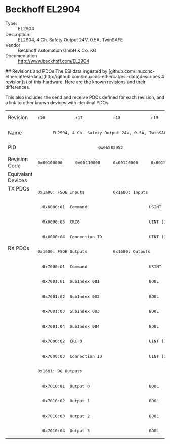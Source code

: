 #  Beckhoff EL2904

<dl>
  <dt>Type:</dt><dd>EL2904</dd>
  <dt>Description:</dt><dd>EL2904, 4 Ch. Safety Output 24V, 0.5A, TwinSAFE</dd>
  <dt>Vendor</dt><dd>Beckhoff Automation GmbH & Co. KG</dd>
  <dt>Documentation</dt><dd><a href="http://www.beckhoff.com/EL2904">http://www.beckhoff.com/EL2904</a></dd>
</dl>
## Revisions and PDOs
The ESI data ingested by [github.com/linuxcnc-ethercat/esi-data](http://github.com/linuxcnc-ethercat/esi-data)describes 4 revision(s) of this hardware.  Here are the known revisions and their differences.

This also includes the send and receive PDOs defined for each revision, and a link to other known devices with identical PDOs.

<table>
<tr >
<td class="first">Revision</td>
<td ><pre>r16</pre></td>
<td ><pre>r17</pre></td>
<td ><pre>r18</pre></td>
<td ><pre>r19</pre></td>
</tr>
<tr >
<td class="first">Name</td>
<td  colspan=4 align="center"><pre>EL2904, 4 Ch. Safety Output 24V, 0.5A, TwinSAFE</pre></td>
</tr>
<tr >
<td class="first">PID</td>
<td  colspan=4 align="center"><pre>0x0b583052</pre></td>
</tr>
<tr >
<td class="first">Revision Code</td>
<td ><pre>0x00100000</pre></td>
<td ><pre>0x00110000</pre></td>
<td ><pre>0x00120000</pre></td>
<td ><pre>0x00130000</pre></td>
</tr>
<tr >
<td class="first">Equivalant Devices</td>
<td  colspan=4 align="center"></td>
</tr>
<tr class="txpdo pdosection">
<td class="first" rowspan=4 valign=top>TX PDOs</td>
<td colspan=2 align="left"><pre>0x1a00: FSOE Inputs</pre></td>
<td colspan=2 align="left"><pre>0x1a00: Inputs</pre></td>
<td></td>
</tr>
<tr class="txpdo">
<td  colspan=4 align="left"><pre>  0x6000:01  Command                         USINT (8 bits)</pre></td>
</tr>
<tr class="txpdo">
<td  colspan=4 align="left"><pre>  0x6000:03  CRC0                            UINT (16 bits)</pre></td>
</tr>
<tr class="txpdo">
<td  colspan=4 align="left"><pre>  0x6000:04  Connection ID                   UINT (16 bits)</pre></td>
</tr>
<tr class="rxpdo pdosection">
<td class="first" rowspan=13 valign=top>RX PDOs</td>
<td colspan=2 align="left"><pre>0x1600: FSOE Outputs</pre></td>
<td colspan=2 align="left"><pre>0x1600: Outputs</pre></td>
<td></td>
</tr>
<tr class="rxpdo">
<td  colspan=4 align="left"><pre>  0x7000:01  Command                         USINT (8 bits)</pre></td>
</tr>
<tr class="rxpdo">
<td  colspan=4 align="left"><pre>  0x7001:01  SubIndex 001                    BOOL</pre></td>
</tr>
<tr class="rxpdo">
<td  colspan=4 align="left"><pre>  0x7001:02  SubIndex 002                    BOOL</pre></td>
</tr>
<tr class="rxpdo">
<td  colspan=4 align="left"><pre>  0x7001:03  SubIndex 003                    BOOL</pre></td>
</tr>
<tr class="rxpdo">
<td  colspan=4 align="left"><pre>  0x7001:04  SubIndex 004                    BOOL</pre></td>
</tr>
<tr class="rxpdo">
<td  colspan=4 align="left"><pre>  0x7000:02  CRC 0                           UINT (16 bits)</pre></td>
</tr>
<tr class="rxpdo">
<td  colspan=4 align="left"><pre>  0x7000:03  Connection ID                   UINT (16 bits)</pre></td>
</tr>
<tr class="rxpdo pdosection">
<td  colspan=4 align="left"><pre>0x1601: DO Outputs</pre></td>
</tr>
<tr class="rxpdo">
<td  colspan=4 align="left"><pre>  0x7010:01  Output 0                        BOOL</pre></td>
</tr>
<tr class="rxpdo">
<td  colspan=4 align="left"><pre>  0x7010:02  Output 1                        BOOL</pre></td>
</tr>
<tr class="rxpdo">
<td  colspan=4 align="left"><pre>  0x7010:03  Output 2                        BOOL</pre></td>
</tr>
<tr class="rxpdo">
<td  colspan=4 align="left"><pre>  0x7010:04  Output 3                        BOOL</pre></td>
</tr>
</table>
